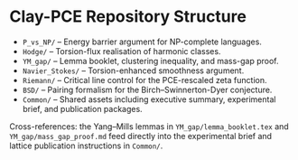 # Clay-PCE Repository Structure

- `P_vs_NP/` – Energy barrier argument for NP-complete languages.
- `Hodge/` – Torsion-flux realisation of harmonic classes.
- `YM_gap/` – Lemma booklet, clustering inequality, and mass-gap proof.
- `Navier_Stokes/` – Torsion-enhanced smoothness argument.
- `Riemann/` – Critical line control for the PCE-rescaled zeta function.
- `BSD/` – Pairing formalism for the Birch–Swinnerton-Dyer conjecture.
- `Common/` – Shared assets including executive summary, experimental brief, and publication packages.

Cross-references: the Yang–Mills lemmas in `YM_gap/lemma_booklet.tex` and `YM_gap/mass_gap_proof.md` feed directly into the experimental brief and lattice publication instructions in `Common/`.
